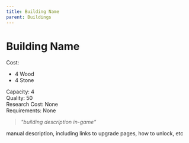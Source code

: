 ```yaml
---
title: Building Name
parent: Buildings
---
```

# Building Name

Cost:
- 4 Wood
- 4 Stone

Capacity: 4 <br>
Quality: 50 <br>
Research Cost: None <br>
Requirements: None

> *"building description in-game"*

manual description, including links to upgrade pages, how to unlock, etc
